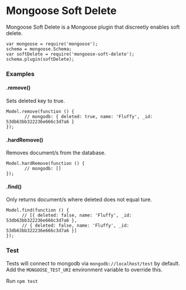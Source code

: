 Mongoose Soft Delete
====================

Mongoose Soft Delete is a Mongoose plugin that discreetly enables soft delete. 
```
var mongoose = require('mongoose');
schema = mongoose.Schema;
var softDelete = require('mongoose-soft-delete');
schema.plugin(softDelete);
```

### Examples

#### .remove()
Sets deleted key to true.
```
Model.remove(function () {
       // mongodb: { deleted: true, name: 'Fluffy', _id: 53db63bb322236e666c3d7a6 }
});
```
#### .hardRemove()
Removes document/s from the database.
```
Model.hardRemove(function () {
       // mongodb: []
});
```
#### .find()
Only returns document/s where deleted does not equal ture.
```
Model.find(function () {
      // [{ deleted: false, name: 'Fluffy', _id: 53db63bb322236e666c3d7a6 },
      // { deleted: false, name: 'Fluffy', _id: 53db63bb322236e666c3d7a6 }]
});
```

### Test
Tests will connect to mongodb via `mongodb://localhost/test` by default. Add the `MONGOOSE_TEST_URI` environment variable to override this. 

Run `npm test` 
